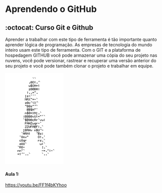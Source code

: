 # Aprendendo o GitHub
## :octocat: Curso Git e Github
Aprender a trabalhar com este tipo de ferramenta é tão importante quanto aprender lógica de programação. As empresas de tecnologia do mundo inteiro usam este tipo de ferramenta. Com o GIT e a plataforma de hospedagem GITHUB você pode armazenar uma cópia do seu projeto nas nuvens, você pode versionar, rastrear e recuperar uma versão anterior do seu projeto e você pode também clonar o projeto e trabalhar em equipe.

![Homem-letra](https://github.com/NeoVortex/learning/blob/master/homem%20letra.gif)

#### Aula 1: 
https://youtu.be/FF1f4bKYhoo
